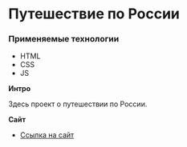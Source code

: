 # Путешествие по России

### Применяемые технологии
* HTML
* CSS
* JS

**Интро**

Здесь проект о путешествии по России.

**Сайт**

* [Ссылка на сайт](https://aleksandrmenshchikov.github.io/russian-travel/index.html)


